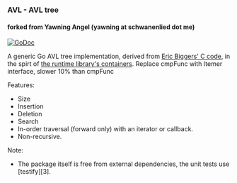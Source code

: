 ### AVL - AVL tree
#### forked from Yawning Angel (yawning at schwanenlied dot me)

[![GoDoc](https://godoc.org/github.com/kjx98/golib/avl.git?status.svg)](https://godoc.org/github.com/kjx98/golib/avl.git)

A generic Go AVL tree implementation, derived from [Eric Biggers' C code][1],
in the spirt of [the runtime library's containers][2].
Replace cmpFunc with Itemer interface, slower 10% than cmpFunc

Features:

 * Size
 * Insertion
 * Deletion
 * Search
 * In-order traversal (forward only) with an iterator or callback.
 * Non-recursive.

Note:

 * The package itself is free from external dependencies, the unit tests use
   [testify][3].

[1]: https://github.com/ebiggers/avl_tree
[2]: https://golang.org/pkg/container
